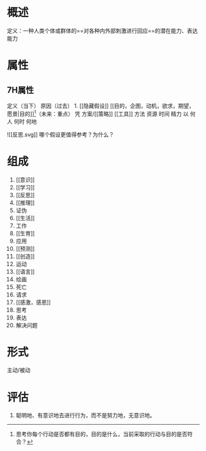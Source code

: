 # 概述
定义：一种人类个体或群体的==对各种内外部刺激进行回应==的潜在能力、表达能力
# 属性
## 7H属性
定义（当下）
原因（过去）
	1. [[隐藏假设]] 
[[目的，企图，动机，欲求，期望，愿景|目的]][^1]（未来：重点）
凭
	方案/[[策略]]
	[[工具]]
	方法
	资源
		时间
		精力
以
	何人
	何时
	何地

![[反思.svg]]
哪个假设更值得参考？为什么？
# 组成
1. [[意识]]
2. [[学习]]
3. [[反思]]
4. [[推理]]
5. 证伪
6. [[生活]]
7. 工作
8. [[生育]]
9. 应用
10. [[预测]]
11. [[创造]]
12.  运动
13. [[语言]]
14. 绘画
15. 死亡
16. 请求
17. [[感激，感恩]]
18. 思考
19. 表达
20. 解决问题

# 形式
 主动/被动
 
# 评估
1. 聪明地、有意识地去进行行为，而不是努力地，无意识地。

[^1]: 思考你每个行动是否都有目的，目的是什么，当前采取的行动与目的是否符合？